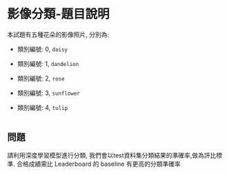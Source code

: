 影像分類-題目說明
===

本試題有五種花朵的影像照片, 分別為:     
* 類別編號: 0, `daisy`

* 類別編號: 1, `dandelion`

* 類別編號: 2, `rose`

* 類別編號: 3, `sunflower`

* 類別編號: 4, `tulip`

![]()


## 問題
請利用深度學習模型進行分類, 我們會以test資料集分類結果的準確率,做為評比標準.
合格成績需比 Leaderboard 的 baseline 有更高的分類準確率


